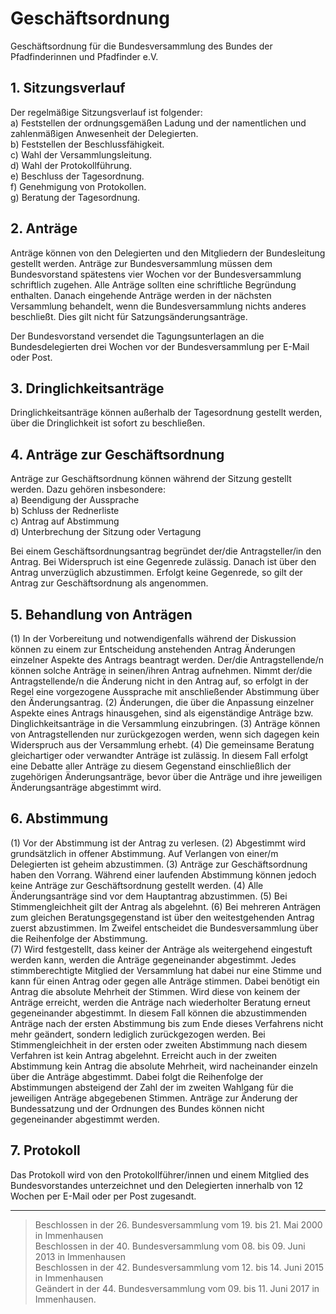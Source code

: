 # Geschäftsordnung

Geschäftsordnung für die Bundesversammlung des Bundes der Pfadfinderinnen und Pfadfinder e.V.

##	1.	Sitzungsverlauf
Der regelmäßige Sitzungsverlauf ist folgender:  
a)	Feststellen der ordnungsgemäßen Ladung und der namentlichen und zahlenmäßigen Anwesenheit der Delegierten.  
b)	Feststellen der Beschlussfähigkeit.  
c)	Wahl der Versammlungsleitung.  
d)	Wahl der Protokollführung.  
e)	Beschluss der Tagesordnung.  
f)	Genehmigung von Protokollen.  
g)	Beratung der Tagesordnung.

## 2.	Anträge
Anträge können von den Delegierten und den Mitgliedern der Bundesleitung gestellt werden. Anträge zur Bundesversammlung müssen dem Bundesvorstand spätestens vier Wochen vor der Bundesversammlung schriftlich zugehen. Alle Anträge sollten eine schriftliche Begründung enthalten. Danach eingehende Anträge werden in der nächsten Versammlung behandelt, wenn die Bundesversammlung nichts anderes beschließt. Dies gilt nicht für Satzungsänderungsanträge.

Der Bundesvorstand versendet die Tagungsunterlagen an die Bundesdelegierten drei Wochen vor der Bundesversammlung per E-Mail oder Post.

## 3.	Dringlichkeitsanträge
Dringlichkeitsanträge können außerhalb der Tagesordnung gestellt werden, über die Dringlichkeit ist sofort zu beschließen.

## 4.	Anträge zur Geschäftsordnung
Anträge zur Geschäftsordnung können während der Sitzung gestellt werden. Dazu gehören insbesondere:  
a)	Beendigung der Aussprache  
b)	Schluss der Rednerliste  
c)	Antrag auf Abstimmung  
d)	Unterbrechung der Sitzung oder Vertagung  

Bei einem Geschäftsordnungsantrag begründet der/die Antragsteller/in den Antrag. Bei Widerspruch ist eine Gegenrede zulässig. Danach ist über den Antrag unverzüglich abzustimmen. Erfolgt keine Gegenrede, so gilt der Antrag zur Geschäftsordnung als angenommen.

##	5. 	Behandlung von Anträgen
(1) In der Vorbereitung und notwendigenfalls während der Diskussion können zu einem zur Entscheidung anstehenden Antrag Änderungen einzelner Aspekte des Antrags beantragt werden. Der/die Antragstellende/n können solche Anträge in seinen/ihren Antrag aufnehmen. Nimmt der/die Antragstellende/n die Änderung nicht in den Antrag auf, so erfolgt in der Regel eine vorgezogene Aussprache mit anschließender Abstimmung über den Änderungsantrag. 
(2) Änderungen, die über die Anpassung einzelner Aspekte eines Antrags hinausgehen, sind als eigenständige Anträge bzw. Dinglichkeitsanträge in die Versammlung einzubringen.
(3) Anträge können von Antragstellenden nur zurückgezogen werden, wenn sich dagegen kein Widerspruch aus der Versammlung erhebt.
(4) Die gemeinsame Beratung gleichartiger oder verwandter Anträge ist zulässig. In diesem Fall erfolgt eine Debatte aller Anträge zu diesem Gegenstand einschließlich der zugehörigen Änderungsanträge, bevor über die Anträge und ihre jeweiligen Änderungsanträge abgestimmt wird.

##	6.	Abstimmung
(1) Vor der Abstimmung ist der Antrag zu verlesen. 
(2) Abgestimmt wird grundsätzlich in offener Abstimmung. Auf Verlangen von einer/m Delegierten ist geheim abzustimmen. 
(3) Anträge zur Geschäftsordnung haben den Vorrang. Während einer laufenden Abstimmung können jedoch keine Anträge zur Geschäftsordnung gestellt werden.
(4) Alle Änderungsanträge sind vor dem Hauptantrag abzustimmen.
(5) Bei Stimmengleichheit gilt der Antrag als abgelehnt.
(6) Bei mehreren Anträgen zum gleichen Beratungsgegenstand ist über den weitestgehenden Antrag zuerst abzustimmen. Im Zweifel entscheidet die Bundesversammlung über die Reihenfolge der Abstimmung.  
(7) Wird festgestellt, dass keiner der Anträge als weitergehend eingestuft werden kann, werden die Anträge gegeneinander abgestimmt. Jedes stimmberechtigte Mitglied der Versammlung hat dabei nur eine Stimme und kann für einen Antrag oder gegen alle Anträge stimmen. Dabei benötigt ein Antrag die absolute Mehrheit der Stimmen. Wird diese von keinem der Anträge erreicht, werden die Anträge nach wiederholter Beratung erneut gegeneinander abgestimmt. In diesem Fall können die abzustimmenden Anträge nach der ersten Abstimmung bis zum Ende dieses Verfahrens nicht mehr geändert, sondern lediglich zurückgezogen werden. Bei Stimmengleichheit in der ersten oder zweiten Abstimmung nach diesem
Verfahren ist kein Antrag abgelehnt. Erreicht auch in der zweiten Abstimmung kein Antrag die absolute Mehrheit, wird nacheinander einzeln über die Anträge abgestimmt. Dabei folgt die Reihenfolge der Abstimmungen absteigend der Zahl der im zweiten Wahlgang für die jeweiligen Anträge abgegebenen Stimmen.
Anträge zur Änderung der Bundessatzung und der Ordnungen des Bundes können nicht gegeneinander abgestimmt werden.

##	7.	Protokoll
Das Protokoll wird von den Protokollführer/innen und einem Mitglied des Bundesvorstandes unterzeichnet und den Delegierten innerhalb von 12 Wochen per E-Mail oder per Post zugesandt.

---

> Beschlossen in der 26. Bundesversammlung vom 19. bis 21. Mai 2000 in Immenhausen  
Beschlossen in der 40. Bundesversammlung vom 08. bis 09. Juni 2013 in Immenhausen  
Beschlossen in der 42. Bundesversammlung vom 12. bis 14. Juni 2015 in Immenhausen  
Geändert in der 44. Bundesversammlung vom 09. bis 11. Juni 2017 in Immenhausen.  
